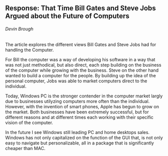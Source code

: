 Response: That Time Bill Gates and Steve Jobs Argued about the Future of Computers
------------------------------------------------------------------------
###### Devin Brough

The article explores the different views Bill Gates and Steve Jobs had for handling the Computer. 

For Bill the computer was a way of developing his software in a way that was not just methodical, but also direct, each step building on the business of the computer while growing with the business. Steve on the other hand wanted to build a computer for the people. By building up the idea  of the personal computer, Jobs was able to market computers direct to the individual.

Today, Windows PC is the stronger contender in the computer market largly due to businesses utilyzing computers more often than the individual. However, with the invention of smart phones, Apple has begun to grow on the market. Both businesses have been extremely successful, but for different reasons and at different times each working with their specific vision of the computer. 

In the future I see Windows still leading PC and home desktops sales. Windows has not only capitalized on the function of the GUI that, is not only easy to navigate but personalizable, all in a package that is significantly cheaper than MAC. 

